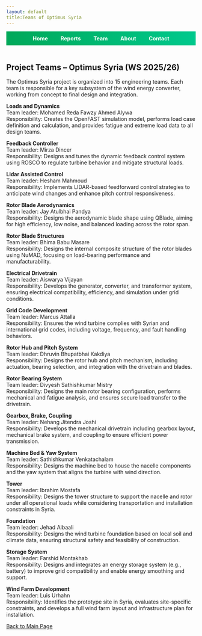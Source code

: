 ```yaml
---
layout: default
title:Teams of Optimus Syria
---
```


<link rel="stylesheet" href="assets/style.css">

<!-- Top Navigation -->
<div style="text-align:center; background:linear-gradient(90deg, #00a859, #00c98d); padding:10px;">
  <a href="index.html" style="color:white; margin:0 15px; font-weight:bold; text-decoration:none;">Home</a>
  <a href="week1.html" style="color:white; margin:0 15px; font-weight:bold; text-decoration:none;">Reports</a>
  <a href="team.html" style="color:white; margin:0 15px; font-weight:bold; text-decoration:none;">Team</a>
  <a href="about.html" style="color:white; margin:0 15px; font-weight:bold; text-decoration:none;">About</a>
  <a href="contact.html" style="color:white; margin:0 15px; font-weight:bold; text-decoration:none;">Contact</a>
</div>

<br>

<h2>Project Teams – Optimus Syria (WS 2025/26)</h2>

<p>
The Optimus Syria project is organized into 15 engineering teams. Each team is responsible for a key subsystem of the wind energy converter, working from concept to final design and integration.
</p>

<p><b>Loads and Dynamics</b><br>
Team leader: Mohamed Reda Fawzy Ahmed Alywa<br>
Responsibility: Creates the OpenFAST simulation model, performs load case definition and calculation, and provides fatigue and extreme load data to all design teams.</p>

<p><b>Feedback Controller</b><br>
Team leader: Mirza Dincer<br>
Responsibility: Designs and tunes the dynamic feedback control system using ROSCO to regulate turbine behavior and mitigate structural loads.</p>

<p><b>Lidar Assisted Control</b><br>
Team leader: Hesham Mahmoud<br>
Responsibility: Implements LIDAR-based feedforward control strategies to anticipate wind changes and enhance pitch control responsiveness.</p>

<p><b>Rotor Blade Aerodynamics</b><br>
Team leader: Jay Atulbhai Pandya<br>
Responsibility: Designs the aerodynamic blade shape using QBlade, aiming for high efficiency, low noise, and balanced loading across the rotor span.</p>

<p><b>Rotor Blade Structures</b><br>
Team leader: Bhima Babu Masare<br>
Responsibility: Designs the internal composite structure of the rotor blades using NuMAD, focusing on load-bearing performance and manufacturability.</p>

<p><b>Electrical Drivetrain</b><br>
Team leader: Aiswarya Vijayan<br>
Responsibility: Develops the generator, converter, and transformer system, ensuring electrical compatibility, efficiency, and simulation under grid conditions.</p>

<p><b>Grid Code Development</b><br>
Team leader: Marcus Attalla<br>
Responsibility: Ensures the wind turbine complies with Syrian and international grid codes, including voltage, frequency, and fault handling behaviors.</p>

<p><b>Rotor Hub and Pitch System</b><br>
Team leader: Dhruvin Bhupatbhai Kakdiya<br>
Responsibility: Designs the rotor hub and pitch mechanism, including actuation, bearing selection, and integration with the drivetrain and blades.</p>

<p><b>Rotor Bearing System</b><br>
Team leader: Divyesh Sathishkumar Mistry<br>
Responsibility: Designs the main rotor bearing configuration, performs mechanical and fatigue analysis, and ensures secure load transfer to the drivetrain.</p>

<p><b>Gearbox, Brake, Coupling</b><br>
Team leader: Nehang Jitendra Joshi<br>
Responsibility: Develops the mechanical drivetrain including gearbox layout, mechanical brake system, and coupling to ensure efficient power transmission.</p>

<p><b>Machine Bed & Yaw System</b><br>
Team leader: Sathishkumar Venkatachalam<br>
Responsibility: Designs the machine bed to house the nacelle components and the yaw system that aligns the turbine with wind direction.</p>

<p><b>Tower</b><br>
Team leader: Ibrahim Mostafa<br>
Responsibility: Designs the tower structure to support the nacelle and rotor under all operational loads while considering transportation and installation constraints in Syria.</p>

<p><b>Foundation</b><br>
Team leader: Jehad Albaali<br>
Responsibility: Designs the wind turbine foundation based on local soil and climate data, ensuring structural safety and feasibility of construction.</p>

<p><b>Storage System</b><br>
Team leader: Farshid Montakhab<br>
Responsibility: Designs and integrates an energy storage system (e.g., battery) to improve grid compatibility and enable energy smoothing and support.</p>

<p><b>Wind Farm Development</b><br>
Team leader: Luis Urhahn<br>
Responsibility: Identifies the prototype site in Syria, evaluates site-specific constraints, and develops a full wind farm layout and infrastructure plan for installation.</p>



<link rel="stylesheet" href="assets/style.css">

[Back to Main Page](index.md)

<style>
footer { display: none; }
</style>

